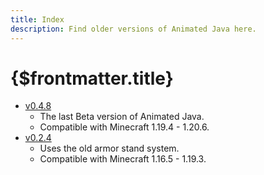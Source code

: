 ```yaml
---
title: Index
description: Find older versions of Animated Java here.
---
```


# {$frontmatter.title}

- [v0.4.8](legacy-beta)
    - The last Beta version of Animated Java.
    - Compatible with Minecraft 1.19.4 - 1.20.6.
- [v0.2.4](legacy-armorstands)
    - Uses the old armor stand system.
    - Compatible with Minecraft 1.16.5 - 1.19.3.